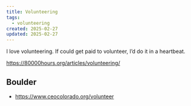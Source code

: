 ```yaml
---
title: Volunteering
tags: 
  - volunteering
created: 2025-02-27
updated: 2025-02-27
---
```


I love volunteering. If could get paid to volunteer, I’d do it in a heartbeat.

https://80000hours.org/articles/volunteering/

## Boulder

- https://www.ceocolorado.org/volunteer